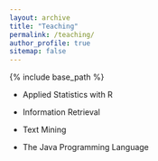 ```yaml
---
layout: archive
title: "Teaching"
permalink: /teaching/
author_profile: true
sitemap: false
---
```


{% include base_path %}

* Applied Statistics with R

* Information Retrieval

* Text Mining

* The Java Programming Language
